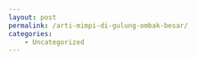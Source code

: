 ```yaml
---
layout: post
permalink: /arti-mimpi-di-gulung-ombak-besar/
categories:
    - Uncategorized
---
```


